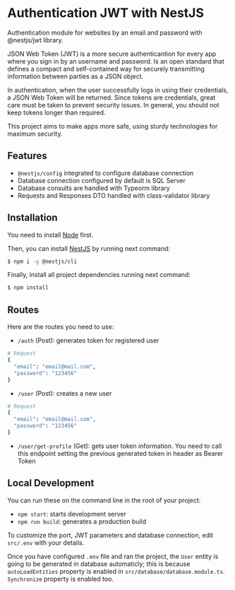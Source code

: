 # Authentication JWT with NestJS

Authentication module for websites by an email and password with @nestjs/jwt library.

JSON Web Token (JWT) is a more secure authenticantion for every app where you sign in by an username and password. Is an open standard that defines a compact and self-contained way for securely transmitting information between parties as a JSON object. 

In authentication, when the user successfully logs in using their credentials, a JSON Web Token will be returned. Since tokens are credentials, great care must be taken to prevent security issues. In general, you should not keep tokens longer than required.

This project aims to make apps more safe, using sturdy technologies for maximum security.


## Features

* `@nestjs/config` integrated to configure database connection
* Database connection configured by default is SQL Server
* Database consults are handled with Typeorm library
* Requests and Responses DTO handled with class-validator library


## Installation

You need to install [Node](https://nodejs.org/en/) first. 

Then, you can install [NestJS](https://docs.nestjs.com/) by running next command:
```bash
$ npm i -g @nestjs/cli
```

Finally, install all project dependencies running next command:
```bash
$ npm install
```


## Routes

Here are the routes you need to use:

* `/auth` (Post): generates token for registered user
```bash
# Request 
{
  "email": "email@mail.com",
  "password": "123456"
}
```

* `/user` (Post): creates a new user
```bash
# Request
{
  "email": "email@mail.com",
  "password": "123456"
}
```

* `/user/get-profile` (Get): gets user token information. You need to call this endpoint setting the previous generated token in header as Bearer Token


## Local Development

You can run these on the command line in the root of your project:

* `npm start`: starts development server
* `npm run build`: generates a production build

To customize the port, JWT parameters and database connection, edit `src/.env` with your details.

Once you have configured `.env` file and ran the project, the `User` entity is going to be generated in database automaticly; this is because `autoLoadEntities` property is enabled in `src/database/database.module.ts`. `Synchronize` property is enabled too.
